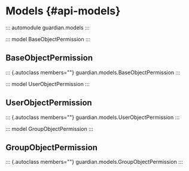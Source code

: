 # Models {#api-models}

::: automodule
guardian.models
:::

::: model
BaseObjectPermission
:::

## BaseObjectPermission

::: {.autoclass members=""}
guardian.models.BaseObjectPermission
:::

::: model
UserObjectPermission
:::

## UserObjectPermission

::: {.autoclass members=""}
guardian.models.UserObjectPermission
:::

::: model
GroupObjectPermission
:::

## GroupObjectPermission

::: {.autoclass members=""}
guardian.models.GroupObjectPermission
:::
